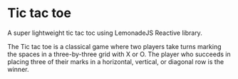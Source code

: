 # Tic tac toe
A super lightweight tic tac toc using LemonadeJS Reactive library.

The Tic tac toe is a classical game where two players take turns marking the spaces in a 
three-by-three grid with X or O. The player who succeeds in placing three of their marks in a horizontal, vertical, or diagonal row is the winner.
